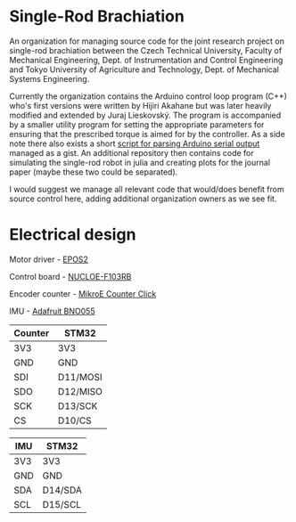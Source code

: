 # Single-Rod Brachiation

An organization for managing source code for the joint research project on single-rod brachiation between the Czech Technical University, Faculty of Mechanical Engineering, Dept. of Instrumentation and Control Engineering and Tokyo University of Agriculture and Technology, Dept. of Mechanical Systems Engineering.

Currently the organization contains the Arduino control loop program (C++) who's first versions were written by Hijiri Akahane but was later heavily modified and extended by Juraj Lieskovský.
The program is accompanied by a smaller utility program for setting the appropriate parameters for ensuring that the prescribed torque is aimed for by the controller.
As a side note there also exists a short [script for parsing Arduino serial output](https://gist.github.com/lieskjur/6f5b448fc157e70ad28dbcabc78c7a46) managed as a gist.
An additional repository then contains code for simulating the single-rod robot in julia and creating plots for the journal paper (maybe these two could be separated).

I would suggest we manage all relevant code that would/does benefit from source control here, adding additional organization owners as we see fit.

# Electrical design

Motor driver - [EPOS2](https://www.maxongroup.com/maxon/view/product/control/Positionierung/367676) 

Control board - [NUCLOE-F103RB](https://www.st.com/en/evaluation-tools/nucleo-f103rb.html) 

Encoder counter - [MikroE Counter Click](https://www.mikroe.com/counter-click?srsltid=AfmBOooAc547Hi3YX7WqDLprGw8HHImTrGliJFiZXVDFnyCqJhTguAVZ) 

IMU - [Adafruit BNO055](https://www.adafruit.com/product/2472) 

| Counter | STM32 |
| --- | --- |
| 3V3 | 3V3 |
| GND | GND |
| SDI | D11/MOSI |
| SDO | D12/MISO |
| SCK | D13/SCK |
| CS | D10/CS |

| IMU | STM32 |
| --- | --- |
| 3V3 | 3V3 |
| GND | GND |
| SDA | D14/SDA |
| SCL | D15/SCL |
